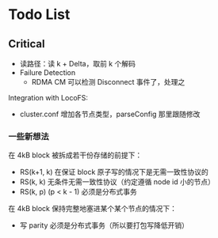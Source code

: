 # Todo List

## Critical

* 读路径：读 k + Delta，取前 k 个解码
* Failure Detection
  * RDMA CM 可以检测 Disconnect 事件了，处理之

Integration with LocoFS:
* cluster.conf 增加各节点类型，parseConfig 那里跟随修改

### 一些新想法

在 4kB block 被拆成若干份存储的前提下：

* RS(k+1, k) 在保证 block 原子写的情况下是无需一致性协议的
* RS(k, k) 无条件无需一致性协议（约定遵循 node id 小的节点）
* RS(k, p) (p < k - 1) 必须是分布式事务

在 4kB block 保持完整地塞进某个某个节点的情况下：

* 写 parity 必须是分布式事务（所以要打包写降低开销）

